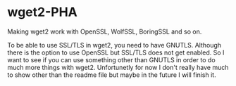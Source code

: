 # wget2-PHA
Making wget2 work with OpenSSL, WolfSSL, BoringSSL and so on.

To be able to use SSL/TLS in wget2, you need to have GNUTLS. Although there is the option to use OpenSSL but SSL/TLS does not get enabled.
So I want to see if you can use something other than GNUTLS in order to do much more things with wget2. Unfortunetly for now I don't really
have much to show other than the readme file but maybe in the future I will finish it.
